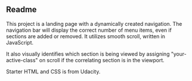## Readme
This project is a landing page with a dynamically created navigation. The navigation bar will display the correct number of menu items, even if sections are added or removed. It utilizes smooth scroll, written in JavaScript.

It also visually identifies which section is being viewed by assigning "your-active-class" on scroll if the correlating section is in the viewport.

Starter HTML and CSS is from Udacity.
